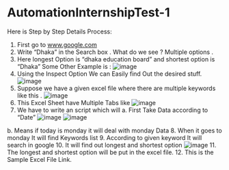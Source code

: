 # AutomationInternshipTest-1

Here is Step by Step Details Process:

1.	First go to www.google.com
2.	Write “Dhaka” in the Search box . What do we see ? Multiple options .
3.	Here longest Option is “dhaka education board” and shortest option is “Dhaka” Some Other Example is :
 ![image](https://github.com/Sayid1218/AutomationInternshipTest-1/assets/97175166/c8d07a71-93fc-4e4c-a2b4-bc71eff427c7)
4.	Using the Inspect Option We can Easily find Out the desired stuff.
![image](https://github.com/Sayid1218/AutomationInternshipTest-1/assets/97175166/33a8f92b-398f-4507-a63e-499a11276f21)
5.	Suppose we have a given excel file where there are multiple keywords like this .
![image](https://github.com/Sayid1218/AutomationInternshipTest-1/assets/97175166/ed786e6c-0a68-4567-ab45-bfa3ae79532b)
6.	This Excel Sheet have Multiple Tabs like
![image](https://github.com/Sayid1218/AutomationInternshipTest-1/assets/97175166/765560da-0d87-477e-88fb-1584c48fbfc1)
7.	We have to write an script which will
	a. First Take Data according to “Date”
![image](https://github.com/Sayid1218/AutomationInternshipTest-1/assets/97175166/be358383-5fd7-4e4d-aec7-2388cfcd714f)
![image](https://github.com/Sayid1218/AutomationInternshipTest-1/assets/97175166/07228932-b353-4d07-bffa-8c3a448c73c3)

b.	Means if today is monday it will deal with monday Data
8.	When it goes to monday It will find Keywords list
9.	According to given keyword It will search in google
10.	It will find out longest and shortest option
![image](https://github.com/Sayid1218/AutomationInternshipTest-1/assets/97175166/cf5ccdba-a350-4413-b03c-07d4b0f96a2d)
11.	The longest and shortest option will be put in the excel file.
12.	This is the Sample Excel File Link.

   
